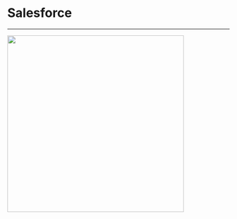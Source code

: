 # Salesforce
---
<img src="https://github.com/user-attachments/assets/ea1efcb4-4958-4061-9d66-742069e91e8d" width="400" />
